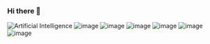 ### Hi there 👋
![Artificial Intelligence](https://media.giphy.com/media/7VzgMsB6FLCilwS30v/giphy.gif)
![image](https://img.shields.io/badge/MySQL-005C84?style=for-the-badge&logo=mysql&logoColor=white)
![image](https://img.shields.io/badge/Python-FFD43B?style=for-the-badge&logo=python&logoColor=blue)
![image](https://img.shields.io/badge/C-00599C?style=for-the-badge&logo=c&logoColor=white)
![image](https://img.shields.io/badge/LinkedIn-0077B5?style=for-the-badge&logo=linkedin&logoColor=white)
![image](https://img.shields.io/badge/Linux-FCC624?style=for-the-badge&logo=linux&logoColor=black)
![image](https://github.com/BhaviniBhugowandeen/BhaviniBhugowandeen/assets/140691887/ffce3fd7-57eb-47bc-a782-158962c5df9a)

<!--
**BhaviniBhugowandeen/BhaviniBhugowandeen** is a ✨ _special_ ✨ repository because its `README.md` (this file) appears on your GitHub profile.

Here are some ideas to get you started:

- 🔭 I’m currently working on ...
- 🌱 I’m currently learning ...
- 👯 I’m looking to collaborate on ...
- 🤔 I’m looking for help with ...
- 💬 Ask me about ...
- 📫 How to reach me: ...
- 😄 Pronouns: She/Her
- ⚡ Fun fact: ...
-->
